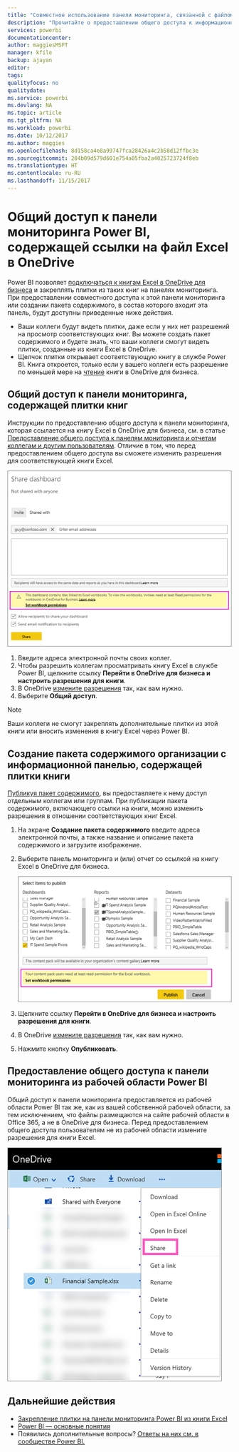 ```yaml
---
title: "Совместное использование панели мониторинга, связанной с файлом Excel в OneDrive, в Power BI"
description: "Прочитайте о предоставлении общего доступа к информационной панели, подключенной к книге Excel в OneDrive для бизнеса, с плитками, закрепленными из этой книги."
services: powerbi
documentationcenter: 
author: maggiesMSFT
manager: kfile
backup: ajayan
editor: 
tags: 
qualityfocus: no
qualitydate: 
ms.service: powerbi
ms.devlang: NA
ms.topic: article
ms.tgt_pltfrm: NA
ms.workload: powerbi
ms.date: 10/12/2017
ms.author: maggies
ms.openlocfilehash: 8d158ca4e8a99747fca28426a4c2b58d12ffbc3e
ms.sourcegitcommit: 284b09d579d601e754a05fba2a4025723724f8eb
ms.translationtype: HT
ms.contentlocale: ru-RU
ms.lasthandoff: 11/15/2017
---
```

# <a name="share-a-power-bi-dashboard-that-links-to-an-excel-file-in-onedrive"></a>Общий доступ к панели мониторинга Power BI, содержащей ссылки на файл Excel в OneDrive
Power BI позволяет [подключаться к книгам Excel в OneDrive для бизнеса](service-excel-workbook-files.md) и закреплять плитки из таких книг на панелях мониторинга. При предоставлении совместного доступа к этой панели мониторинга или создании пакета содержимого, в состав которого входит эта панель, будут доступны приведенные ниже действия.

* Ваши коллеги будут видеть плитки, даже если у них нет разрешений на просмотр соответствующих книг. Вы можете создать пакет содержимого и будете знать, что ваши коллеги смогут видеть плитки, созданные из книги Excel в OneDrive.
* Щелчок плитки открывает соответствующую книгу в службе Power BI. Книга откроется, только если у вашего коллеги есть разрешение по меньшей мере на [чтение](https://support.office.com/en-us/article/Share-documents-or-folders-in-Office-365-1fe37332-0f9a-4719-970e-d2578da4941c) книги в OneDrive для бизнеса.

## <a name="share-a-dashboard-that-contains-workbook-tiles"></a>Общий доступ к панели мониторинга, содержащей плитки книг
Инструкции по предоставлению общего доступа к панели мониторинга, которая ссылается на книгу Excel в OneDrive для бизнеса, см. в статье [Предоставление общего доступа к панелям мониторинга и отчетам коллегам и другим пользователям](service-share-dashboards.md). Отличие в том, что перед предоставлением общего доступа вы сможете изменить разрешения для соответствующей книги Excel.

  ![Диалоговое окно предоставления общего доступа к панели мониторинга](media/service-share-dashboard-that-links-to-excel-onedrive/pbi_share_workbk.png)

1. Введите адреса электронной почты своих коллег.
2. Чтобы разрешить коллегам просматривать книгу Excel в службе Power BI, щелкните ссылку **Перейти в OneDrive для бизнеса и настроить разрешения для книги**.
3. В OneDrive [измените разрешения](https://support.office.com/en-US/article/Share-files-and-folders-and-change-permissions-9fcc2f7d-de0c-4cec-93b0-a82024800c07) так, как вам нужно.
4. Выберите **Общий доступ**.

>[!NOTE]
>Ваши коллеги не смогут закреплять дополнительные плитки из этой книги или вносить изменения в книгу Excel через Power BI.
> 
> 

## <a name="create-an-organizational-content-pack-with-a-dashboard-that-contains-workbook-tiles"></a>Создание пакета содержимого организации с информационной панелью, содержащей плитки книги
[Публикуя пакет содержимого](service-organizational-content-pack-create-and-publish.md), вы предоставляете к нему доступ отдельным коллегам или группам. При публикации пакета содержимого, включающего ссылки на книги, можно изменить разрешения в отношении соответствующих книг Excel.

1. На экране **Создание пакета содержимого** введите адреса электронной почты, а также название и описание пакета содержимого и загрузите изображение.
2. Выберите панель мониторинга и (или) отчет со ссылкой на книгу Excel в OneDrive для бизнеса.
   
    ![Книга Excel в пакете содержимого](media/service-share-dashboard-that-links-to-excel-onedrive/pbi_contpack_workbk.png)
3. Щелкните ссылку **Перейти в OneDrive для бизнеса и настроить разрешения для книги**.
4. В OneDrive [измените разрешения](https://support.office.com/en-US/article/Share-files-and-folders-and-change-permissions-9fcc2f7d-de0c-4cec-93b0-a82024800c07) так, как вам нужно.
5. Нажмите кнопку **Опубликовать**.

## <a name="share-a-dashboard-from-a-power-bi-workspace"></a>Предоставление общего доступа к панели мониторинга из рабочей области Power BI
Общий доступ к панели мониторинга предоставляется из рабочей области Power BI так же, как из вашей собственной рабочей области, за тем исключением, что файлы размещаются на сайте рабочей области в Office 365, а не в OneDrive для бизнеса. Перед предоставлением общего доступа пользователям не из рабочей области измените разрешения для книги Excel.

![Общий доступ из OneDrive](media/service-share-dashboard-that-links-to-excel-onedrive/pbi_onedriveshare.png)

## <a name="next-steps"></a>Дальнейшие действия
* [Закрепление плитки на панели мониторинга Power BI из книги Excel](service-dashboard-pin-tile-from-excel.md)
* [Power BI — основные понятия](service-basic-concepts.md)
* Появились дополнительные вопросы? [Ответы на них см. в сообществе Power BI.](http://community.powerbi.com/)

